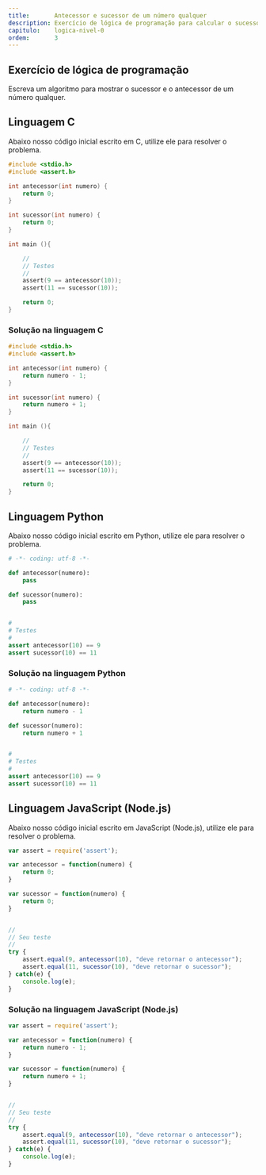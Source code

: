 ```yaml
---
title:       Antecessor e sucessor de um número qualquer
description: Exercício de lógica de programação para calcular o sucessor e o antecessor de um número qualquer.
capitulo:    logica-nivel-0
ordem:       3
---
```



Exercício de lógica de programação
---

Escreva um algoritmo para mostrar o sucessor e o antecessor de um número qualquer.



Linguagem C
---

Abaixo nosso código inicial escrito em C, utilize ele para resolver o problema.

```c
#include <stdio.h>
#include <assert.h>

int antecessor(int numero) {
    return 0;
}

int sucessor(int numero) {
    return 0;
}

int main (){

    //
    // Testes
    //
    assert(9 == antecessor(10));
    assert(11 == sucessor(10));

    return 0;
}
```



### Solução na linguagem C

```c
#include <stdio.h>
#include <assert.h>

int antecessor(int numero) {
    return numero - 1;
}

int sucessor(int numero) {
    return numero + 1;
}

int main (){

    //
    // Testes
    //
    assert(9 == antecessor(10));
    assert(11 == sucessor(10));

    return 0;
}
```


Linguagem Python
---

Abaixo nosso código inicial escrito em Python, utilize ele para resolver o problema.

```python
# -*- coding: utf-8 -*-

def antecessor(numero):
    pass

def sucessor(numero):
    pass


#
# Testes
#
assert antecessor(10) == 9
assert sucessor(10) == 11
```


### Solução na linguagem Python

```python
# -*- coding: utf-8 -*-

def antecessor(numero):
    return numero - 1

def sucessor(numero):
    return numero + 1


#
# Testes
#
assert antecessor(10) == 9
assert sucessor(10) == 11
```


Linguagem JavaScript (Node.js)
---

Abaixo nosso código inicial escrito em JavaScript (Node.js), utilize ele para resolver o problema.


```javascript
var assert = require('assert');

var antecessor = function(numero) {
    return 0;
}

var sucessor = function(numero) {
    return 0;
}


//
// Seu teste
//
try {
    assert.equal(9, antecessor(10), "deve retornar o antecessor");
    assert.equal(11, sucessor(10), "deve retornar o sucessor");
} catch(e) {
    console.log(e);
}
```


### Solução na linguagem JavaScript (Node.js)


```javascript
var assert = require('assert');

var antecessor = function(numero) {
    return numero - 1;
}

var sucessor = function(numero) {
    return numero + 1;
}


//
// Seu teste
//
try {
    assert.equal(9, antecessor(10), "deve retornar o antecessor");
    assert.equal(11, sucessor(10), "deve retornar o sucessor");
} catch(e) {
    console.log(e);
}

```

